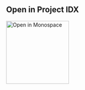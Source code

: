 ## Open in Project IDX 

<a href="https://idx.google.com/new?template=https://github.com/prakhar1989/idx-templates/tree/main/unpacker">
  <img
    alt="Open in Monospace"
    src="https://www.gstatic.com/monospace/230815/openinprojectidx.png"
    width="170"
  />
</a>
